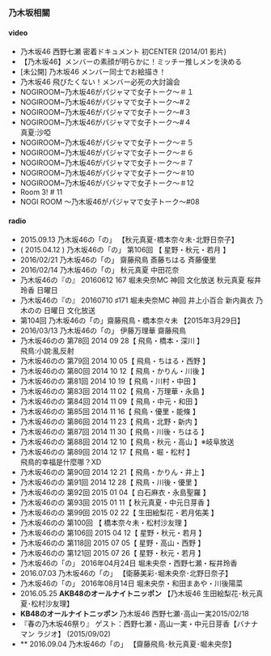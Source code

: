 ### 乃木坂相關



#### video

- 乃木坂46 西野七瀬 密着ドキュメント
  初CENTER (2014/01 影片)  
- 【乃木坂46】メンバーの素顔が明らかに！ミッチー推しメンを決める
- [未公開] 乃木坂46 メンバー同士でお絵描き！
- 乃木坂46 飛びたくない！メンバー必死の大討論会
- NOGIROOM~乃木坂46がパジャマで女子トーク～＃１
- NOGIROOM~乃木坂46がパジャマで女子トーク～#２
- NOGIROOM~乃木坂46がパジャマで女子トーク～#３
- NOGIROOM~乃木坂46がパジャマで女子トーク～#４  
  真夏:沙啞
- NOGIROOM~乃木坂46がパジャマで女子トーク～＃５
- NOGIROOM~乃木坂46がパジャマで女子トーク～＃６
- NOGIROOM~乃木坂46がパジャマで女子トーク～＃７
- NOGIROOM~乃木坂46がパジャマで女子トーク～＃10
- NOGIROOM~乃木坂46がパジャマで女子トーク～＃12
- Room 3! # 11
- NOGI ROOM ～乃木坂46がパジャマで女子トーク～#08


#### radio

- 2015.09.13 乃木坂46の「の」 【秋元真夏･橋本奈々未･北野日奈子】
- ( 2015.04.12 ) 乃木坂46の「の」 第106回 【 星野・秋元・若月 】
- 2016/02/21 乃木坂46の「の」 齋藤飛鳥 斎藤ちはる 斉藤優里
- 2016/02/14 乃木坂46の「の」 秋元真夏 中田花奈
- 乃木坂46の『の』 20160612 167 堀未央奈MC 神回 文化放送 秋元真夏 桜井玲香 日曜日
- 乃木坂46の『の』 20160710 ♯171 堀未央奈MC 神回 井上小百合 新内眞衣 乃木のの 日曜日 文化放送
- 第104回 乃木坂46の「の」齋藤飛鳥・橋本奈々未 【2015年3月29日】
- 2016/03/13 乃木坂46の「の」 伊藤万理華 齋藤飛鳥
- 乃木坂46のの 第78回 2014 09 28【 飛鳥・橋本・深川 】  
  飛鳥:小說:亂反射
- 乃木坂46のの 第79回 2014 10 05【 飛鳥・ちはる・西野 】
- 乃木坂46のの 第80回 2014 10 12【 飛鳥・かりん・川後 】
- 乃木坂46のの 第81回 2014 10 19【 飛鳥・川村・中田 】
- 乃木坂46のの 第83回 2014 11 02【 飛鳥・万理華・永島 】
- 乃木坂46のの 第84回 2014 11 09【 飛鳥・中元・和田 】
- 乃木坂46のの 第85回 2014 11 16【 飛鳥・優里・能條 】
- 乃木坂46のの 第86回 2014 11 23【 飛鳥・北野・新内 】
- 乃木坂46のの 第87回 2014 11 30【 飛鳥・川後・ちはる 】
- 乃木坂46のの 第88回 2014 12 10【 飛鳥・秋元・高山 】※岐阜放送
- 乃木坂46のの 第89回 2014 12 17【 飛鳥・堀・松村 】   
  飛鳥的幸福是什麼哪？XD
- 乃木坂46のの 第90回 2014 12 21【 飛鳥・かりん・井上 】
- 乃木坂46のの 第91回 2014 12 28【 飛鳥・川後・優里 】
- 乃木坂46のの 第92回 2015 01 04【 白石麻衣・永島聖羅 】
- 乃木坂46のの 第93回 2015 01 11【 秋元真夏・中元日芽香 】
- 乃木坂46のの 第99回 2015 02 22【 生田絵梨花・若月佑美 】
- 乃木坂46のの 第100回 【 橋本奈々未・松村沙友理 】
- 乃木坂46のの 第106回 2015 04 12【 星野・秋元・若月 】
- 乃木坂46のの 第118回 2015 07 05【 星野・高山・西野 】
- 乃木坂46のの 第121回 2015 07 26【 星野・秋元・若月 】
- 乃木坂46の「の」 2016年04月24日 堀未央奈・西野七瀬・桜井玲香
- 2016.07.03 乃木坂46の「の」 【衛藤美彩･堀未央奈･北野日奈子】
- 乃木坂46の「の」 2016年08月14日 堀未央奈・和田まあや・川後陽菜
- 2016.05.25 **AKB48のオールナイトニッポン** 【乃木坂46 生田絵梨花･秋元真夏･松村沙友理】
- **KB48のオールナイトニッポン** 乃木坂46 西野七瀬･高山一実2015/02/18
- 『春の乃木坂46祭り』 ゲスト：西野七瀬・高山一実・中元日芽香【バナナマン ラジオ】 (2015/09/02)
- ** 2016.09.04 乃木坂46の「の」 【齋藤飛鳥･秋元真夏･堀未央奈】
